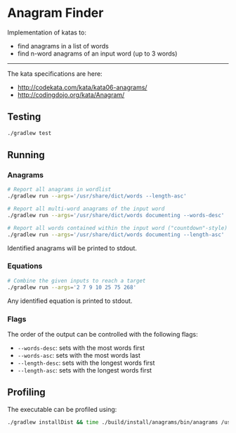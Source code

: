 # Anagram Finder

Implementation of katas to:

* find anagrams in a list of words
* find n-word anagrams of an input word (up to 3 words)

---

The kata specifications are here:

* http://codekata.com/kata/kata06-anagrams/
* http://codingdojo.org/kata/Anagram/

## Testing

```sh
./gradlew test
```

## Running

### Anagrams

```sh
# Report all anagrams in wordlist
./gradlew run --args='/usr/share/dict/words --length-asc'

# Report all multi-word anagrams of the input word
./gradlew run --args='/usr/share/dict/words documenting --words-desc'

# Report all words contained within the input word ("countdown"-style)
./gradlew run --args='/usr/share/dict/words documenting --length-asc'
```

Identified anagrams will be printed to stdout.

### Equations

```sh
# Combine the given inputs to reach a target
./gradlew run --args='2 7 9 10 25 75 268'
```

Any identified equation is printed to stdout.

### Flags

The order of the output can be controlled with the following flags:

* `--words-desc`: sets with the most words first
* `--words-asc`: sets with the most words last
* `--length-desc`: sets with the longest words first
* `--length-asc`: sets with the longest words first

## Profiling

The executable can be profiled using:

```sh
./gradlew installDist && time ./build/install/anagrams/bin/anagrams /usr/share/dict/words documenting
```
